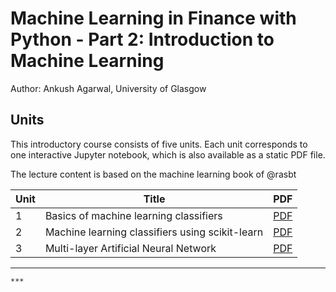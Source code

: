 # Machine Learning in Finance with Python - Part 2: Introduction to Machine Learning

Author: Ankush Agarwal, University of Glasgow

## Units

This introductory course consists of five units. Each unit corresponds
to one interactive Jupyter notebook, which is also available
as a static PDF file. 

The lecture content is based on the machine learning book of @rasbt

| Unit | Title | PDF |
|------|-------|-----|
| 1    | Basics of machine learning classifiers | [PDF](./lecture1/lecture1.pdf)|
| 2    | Machine learning classifiers using scikit-learn | [PDF](./lecture2/lecture2.pdf)|
| 3    | Multi-layer Artificial Neural Network  | [PDF](./lecture3/lecture3.pdf)|
***

```
***
